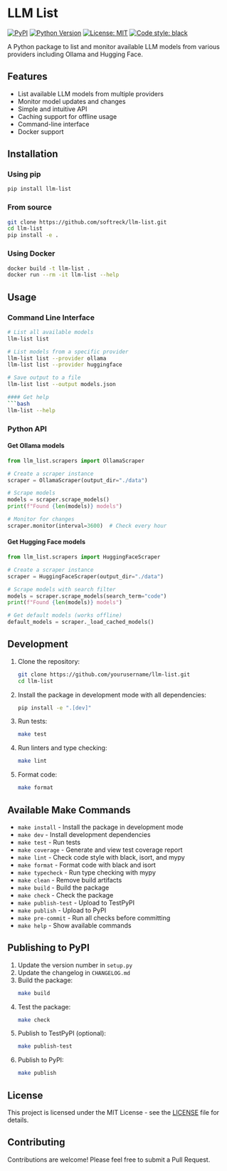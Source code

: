 # LLM List

[![PyPI](https://img.shields.io/pypi/v/llm-list.svg)](https://pypi.org/project/llm-list/)
[![Python Version](https://img.shields.io/pypi/pyversions/llm-list.svg)](https://python.org)
[![License: MIT](https://img.shields.io/badge/License-MIT-yellow.svg)](https://opensource.org/licenses/MIT)
[![Code style: black](https://img.shields.io/badge/code%20style-black-000000.svg)](https://github.com/psf/black)

A Python package to list and monitor available LLM models from various providers including Ollama and Hugging Face.

## Features

- List available LLM models from multiple providers
- Monitor model updates and changes
- Simple and intuitive API
- Caching support for offline usage
- Command-line interface
- Docker support

## Installation

### Using pip

```bash
pip install llm-list
```

### From source

```bash
git clone https://github.com/softreck/llm-list.git
cd llm-list
pip install -e .
```

### Using Docker

```bash
docker build -t llm-list .
docker run --rm -it llm-list --help
```

## Usage

### Command Line Interface

```bash
# List all available models
llm-list list

# List models from a specific provider
llm-list list --provider ollama
llm-list list --provider huggingface

# Save output to a file
llm-list list --output models.json

#### Get help
```bash
llm-list --help
```

### Python API

#### Get Ollama models
```python
from llm_list.scrapers import OllamaScraper

# Create a scraper instance
scraper = OllamaScraper(output_dir="./data")

# Scrape models
models = scraper.scrape_models()
print(f"Found {len(models)} models")

# Monitor for changes
scraper.monitor(interval=3600)  # Check every hour
```

#### Get Hugging Face models
```python
from llm_list.scrapers import HuggingFaceScraper

# Create a scraper instance
scraper = HuggingFaceScraper(output_dir="./data")

# Scrape models with search filter
models = scraper.scrape_models(search_term="code")
print(f"Found {len(models)} models")

# Get default models (works offline)
default_models = scraper._load_cached_models()
```

## Development

1. Clone the repository:
   ```bash
   git clone https://github.com/yourusername/llm-list.git
   cd llm-list
   ```

2. Install the package in development mode with all dependencies:
   ```bash
   pip install -e ".[dev]"
   ```

3. Run tests:
   ```bash
   make test
   ```

4. Run linters and type checking:
   ```bash
   make lint
   ```

5. Format code:
   ```bash
   make format
   ```

## Available Make Commands

- `make install` - Install the package in development mode
- `make dev` - Install development dependencies
- `make test` - Run tests
- `make coverage` - Generate and view test coverage report
- `make lint` - Check code style with black, isort, and mypy
- `make format` - Format code with black and isort
- `make typecheck` - Run type checking with mypy
- `make clean` - Remove build artifacts
- `make build` - Build the package
- `make check` - Check the package
- `make publish-test` - Upload to TestPyPI
- `make publish` - Upload to PyPI
- `make pre-commit` - Run all checks before committing
- `make help` - Show available commands

## Publishing to PyPI

1. Update the version number in `setup.py`
2. Update the changelog in `CHANGELOG.md`
3. Build the package:
   ```bash
   make build
   ```
4. Test the package:
   ```bash
   make check
   ```
5. Publish to TestPyPI (optional):
   ```bash
   make publish-test
   ```
6. Publish to PyPI:
   ```bash
   make publish
   ```

## License

This project is licensed under the MIT License - see the [LICENSE](LICENSE) file for details.

## Contributing

Contributions are welcome! Please feel free to submit a Pull Request.
